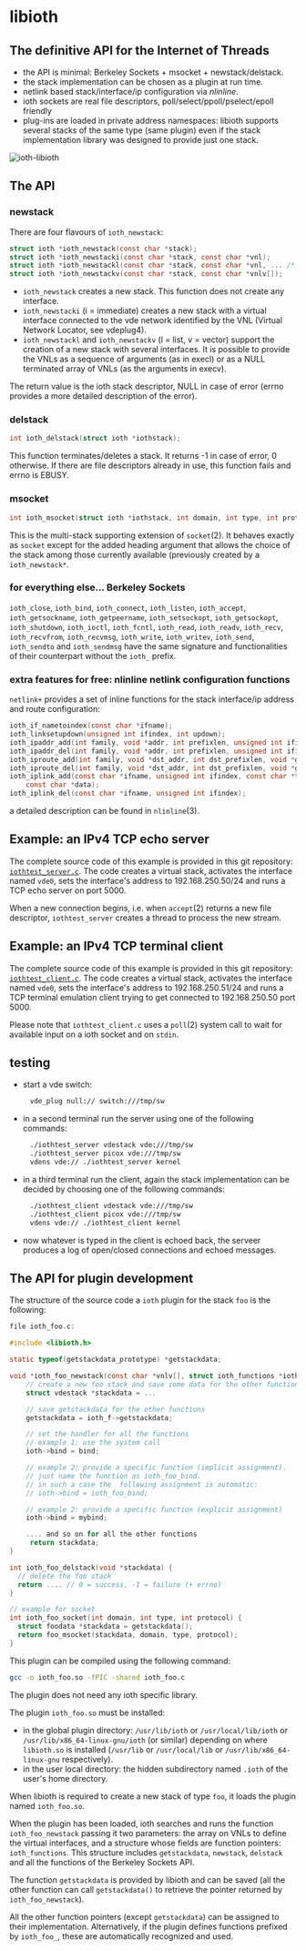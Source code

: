 # libioth

## The definitive API for the Internet of Threads

* the API is minimal: Berkeley Sockets + msocket + newstack/delstack.
* the stack implementation can be chosen as a plugin at run time.
* netlink based stack/interface/ip configuration via _nlinline_.
* ioth sockets are real file descriptors, poll/select/ppoll/pselect/epoll friendly
* plug-ins are loaded in private address namespaces: libioth supports several stacks
of the same type (same plugin) even if the stack implementation library was designed to
provide just one stack.

![ioth-libioth](pictures/ioth_libioth.png)

## The API

### newstack

There are four flavours of `ioth_newstack`:
```C
struct ioth *ioth_newstack(const char *stack);
struct ioth *ioth_newstacki(const char *stack, const char *vnl);
struct ioth *ioth_newstackl(const char *stack, const char *vnl, ... /* (char  *) NULL */);
struct ioth *ioth_newstackv(const char *stack, const char *vnlv[]);
```
* `ioth_newstack` creates a new stack. This function does not create any interface.
* `ioth_newstacki` (i = immediate) creates a new stack with a virtual interface connected to the vde network identified by the VNL (Virtual Network Locator, see vdeplug4).
* `ioth_newstackl` and `ioth_newstackv` (l = list, v = vector) support the creation of a new stack with several interfaces. It is possible to provide the VNLs as a sequence of arguments (as in execl) or as a NULL terminated array of VNLs (as the arguments in execv).

The return value is the ioth stack descriptor, NULL in case of error (errno provides a more detailed description of the error).

### delstack

```C
int ioth_delstack(struct ioth *iothstack);
```
This function terminates/deletes a stack. It returns -1 in case of error, 0 otherwise. If there are file descriptors already in use, this function fails and errno is EBUSY.

### msocket
```C
int ioth_msocket(struct ioth *iothstack, int domain, int type, int protocol);
```
This is the multi-stack supporting extension of `socket`(2). It behaves exactly as `socket` except for the added heading argument that allows the choice of the stack among those currently available (previously created by a `ioth_newstack*`.

### for everything else... Berkeley Sockets

`ioth_close`,
`ioth_bind`,
`ioth_connect`,
`ioth_listen`,
`ioth_accept`,
`ioth_getsockname`,
`ioth_getpeername`,
`ioth_setsockopt`,
`ioth_getsockopt`,
`ioth_shutdown`,
`ioth_ioctl`,
`ioth_fcntl`,
`ioth_read`,
`ioth_readv`,
`ioth_recv`,
`ioth_recvfrom`,
`ioth_recvmsg`,
`ioth_write`,
`ioth_writev`,
`ioth_send`,
`ioth_sendto` and
`ioth_sendmsg` have the same signature and functionalities of their counterpart
 without the `ioth_` prefix.

### extra features for free: nlinline netlink configuration functions

`netlink+` provides a set of inline functions for the stack interface/ip address and route
configuration:
```C
ioth_if_nametoindex(const char *ifname);
ioth_linksetupdown(unsigned int ifindex, int updown);
ioth_ipaddr_add(int family, void *addr, int prefixlen, unsigned int ifindex);
ioth_ipaddr_del(int family, void *addr, int prefixlen, unsigned int ifindex);
ioth_iproute_add(int family, void *dst_addr, int dst_prefixlen, void *gw_addr);
ioth_iproute_del(int family, void *dst_addr, int dst_prefixlen, void *gw_addr);
ioth_iplink_add(const char *ifname, unsigned int ifindex, const char *type,
    const char *data);
ioth_iplink_del(const char *ifname, unsigned int ifindex);
```

a detailed description can be found in `nlinline`(3).

## Example: an IPv4 TCP echo server

The complete source code of this example is provided in this git repository:
[`iothtest_server.c`](https://github.com/virtualsquare/libioth/blob/main/iothtest_server.c).
The code creates a virtual stack, activates the interface named `vde0`, sets the interface's address to 192.168.250.50/24 and runs a TCP echo server on port 5000.

When a new connection begins, i.e. when `accept`(2) returns a new file descriptor,
`iothtest_server` creates a thread to process the new stream.

## Example: an IPv4 TCP terminal client

The complete source code of this example is provided in this git repository:
[`iothtest_client.c`](https://github.com/virtualsquare/libioth/blob/main/iothtest_client.c).
The code creates a virtual stack, activates the interface named `vde0`, sets the interface's address to 192.168.250.51/24 and runs a TCP terminal emulation client trying to get connected to 192.168.250.50 port 5000.

Please note that `iothtest_client.c` uses a `poll`(2) system call to wait for available input on a ioth socket and on `stdin`.

## testing

* start a vde switch:
```bash
     vde_plug null:// switch:///tmp/sw
```

* in a second terminal run the server using one of the following commands:
```bash
     ./iothtest_server vdestack vde:///tmp/sw
     ./iothtest_server picox vde:///tmp/sw
     vdens vde:// ./iothtest_server kernel
```

* in a third terminal run the client, again the stack implementation can be decided by choosing
one of the following commands:
```bash
     ./iothtest_client vdestack vde:///tmp/sw
     ./iothtest_client picox vde:///tmp/sw
     vdens vde:// ./iothtest_client kernel
```

* now whatever is typed in the client is echoed back, the serveer produces a log of open/closed connections and echoed messages.

## The API for plugin development

The structure of the source code a `ioth` plugin for the stack `foo` is the following:
```C
file ioth_foo.c:

#include <libioth.h>

static typeof(getstackdata_prototype) *getstackdata;

void *ioth_foo_newstack(const char *vnlv[], struct ioth_functions *ioth_f) {
    // create a new foo stack and save some data for the other functions
    struct vdestack *stackdata = ...

    // save getstackdata for the other functions
    getstackdata = ioth_f->getstackdata;

    // set the handler for all the functions
    // example 1: use the system call
    ioth->bind = bind;

    // example 2: provide a specific function (implicit assignment).
    // just name the function as ioth_foo_bind.
    // in such a case the  following assignment is automatic:
    // ioth->bind = ioth_foo_bind;

    // example 2: provide a specific function (explicit assignment)
    ioth->bind = mybind;

    .... and so on for all the other functions
     return stackdata;
}

int ioth_foo_delstack(void *stackdata) {
  // delete the foo stack
  return .... // 0 = success, -1 = failure (+ errno)
}

// example for socket
int ioth_foo_socket(int domain, int type, int protocol) {
  struct foodata *stackdata = getstackdata();
  return foo_msocket(stackdata, domain, type, protocol);
}
```

This plugin can be compiled using the following command:
```sh
gcc -o ioth_foo.so -fPIC -shared ioth_foo.c
```
The plugin does not need any ioth specific library.

The plugin `ioth_foo.so` must be installed:

* in the global plugin directory: `/usr/lib/ioth` or `/usr/local/lib/ioth` or `/usr/lib/x86_64-linux-gnu/ioth` (or similar) depending on where `libioth.so` is installed (`/usr/lib` or `/usr/local/lib` or `/usr/lib/x86_64-linux-gnu` respectively).
* in the user local directory: the hidden subdirectory named `.ioth` of the user's home directory.

When libioth is required to create a new stack of type `foo`, it loads the plugin named `ioth_foo.so`.

When the plugin has been loaded, ioth searches and runs the function `ioth_foo_newstack` passing it two parameters: the array on VNLs to define the virtual interfaces, and a structure whose fields are function pointers: `ioth_functions`.
This structure includes `getstackdata`, `newstack`, `delstack` and all the functions of the Berkeley Sockets API.

The function `getstackdata` is provided by libioth and can be saved (all the other function can call `getstackdata()` to retrieve the pointer returned by `ioth_foo_newstack`).

All the other function pointers (except `getstackdata`) can be assigned to their implementation. Alternatively, if the plugin defines functions prefixed by `ioth_foo_`, these are automatically recognized and used.
